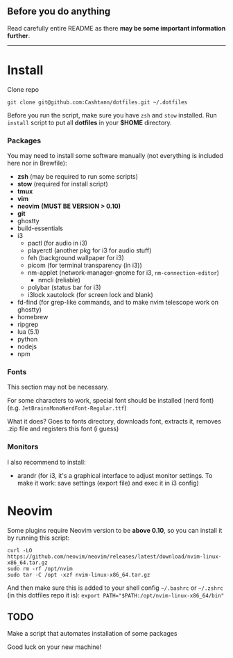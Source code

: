## Before you do anything

Read carefully entire README as there **may be some important information further**. 

---

# Install
Clone repo
```
git clone git@github.com:Cashtann/dotfiles.git ~/.dotfiles
```

Before you run the script, make sure you have `zsh` and `stow` installed.
Run `install` script to put all **dotfiles** in your **$HOME** directory.

### Packages

You may need to install some software manually (not everything is included here nor in Brewfile):
 - **zsh** (may be required to run some scripts)
 - **stow** (required for install script)
 - **tmux**
 - **vim**
 - **neovim** **(MUST BE VERSION > 0.10)**
 - **git**
 - ghostty
 - build-essentials
 - i3
   - pactl (for audio in i3)
   - playerctl (another pkg for i3 for audio stuff)
   - feh (background wallpaper for i3)
   - picom (for terminal transparency (in i3))
   - nm-applet (network-manager-gnome for i3, `nm-connection-editor`)
     - nmcli (reliable)
   - polybar (status bar for i3)
   - i3lock xautolock (for screen lock and blank)
 - fd-find (for grep-like commands, and to make nvim telescope work on ghostty)
 - homebrew
 - ripgrep
 - lua (5.1)
 - python
 - nodejs
 - npm

### Fonts

This section may not be necessary.

For some characters to work, special font should be installed (nerd font) (e.g. `JetBrainsMonoNerdFont-Regular.ttf`)

What it does? Goes to fonts directory, downloads font, extracts it, removes .zip file and registers this font (i guess)

### Monitors

I also recommend to install:
 - arandr (for i3, it's a graphical interface to adjust monitor settings. To make it work: save settings (export file) and exec it in i3 config)

# Neovim

Some plugins require Neovim version to be **above 0.10**, so you can install it by running this script:
```
curl -LO https://github.com/neovim/neovim/releases/latest/download/nvim-linux-x86_64.tar.gz
sudo rm -rf /opt/nvim
sudo tar -C /opt -xzf nvim-linux-x86_64.tar.gz
```

And then make sure this is added to your shell config `~/.bashrc` or `~/.zshrc` (in this dotfiles repo it is):
`export PATH="$PATH:/opt/nvim-linux-x86_64/bin"`


## TODO

Make a script that automates installation of some packages

Good luck on your new machine!
